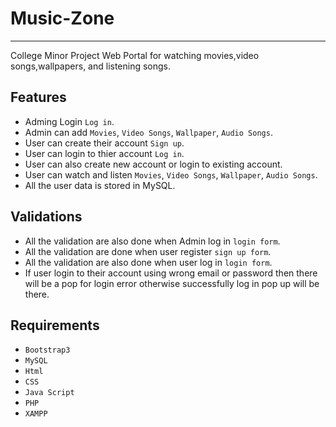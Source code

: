 # Music-Zone
------------------------------
College Minor Project
Web Portal for watching movies,video songs,wallpapers, and listening songs.

Features
------------------------------
* Adming Login `Log in`.
* Admin can add `Movies`, `Video Songs`, `Wallpaper`, `Audio Songs`.
* User can create their account `Sign up`.
* User can login to thier account `Log in`.
* User can also create new account or login to existing account.
* User can watch and listen `Movies`, `Video Songs`, `Wallpaper`, `Audio Songs`.
* All the user data is stored in MySQL.



Validations
------------------------------
* All the validation are also done when Admin log in `login form`.
* All the validation are done when user register `sign up form`.
* All the validation are also done when user log in `login form`.
* If user login to their account using wrong email or password then there will be a pop for login error otherwise               successfully log in pop up will be there.


Requirements
------------------------------

* ``Bootstrap3``
* ``MySQL``
* ``Html``
* ``CSS``
* ``Java Script``
* ``PHP``
* ``XAMPP``




